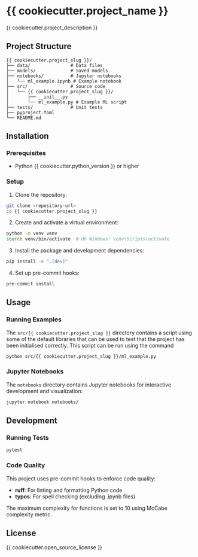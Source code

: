 # {{ cookiecutter.project_name }}

{{ cookiecutter.project_description }}

## Project Structure

```
{{ cookiecutter.project_slug }}/
├── data/               # Data files
├── models/             # Saved models
├── notebooks/          # Jupyter notebooks
│   └── ml_example.ipynb # Example notebook
├── src/                # Source code
│   └── {{ cookiecutter.project_slug }}/
│       ├── __init__.py
│       └── ml_example.py # Example ML script
├── tests/              # Unit tests
├── pyproject.toml
└── README.md
```

## Installation

### Prerequisites

- Python {{ cookiecutter.python_version }} or higher

### Setup

1. Clone the repository:

```bash
git clone <repository-url>
cd {{ cookiecutter.project_slug }}
```

2. Create and activate a virtual environment:

```bash
python -m venv venv
source venv/bin/activate  # On Windows: venv\Scripts\activate
```

3. Install the package and development dependencies:

```bash
pip install -e ".[dev]"
```

4. Set up pre-commit hooks:

```bash
pre-commit install
```

## Usage

### Running Examples

The `src/{{ cookiecutter.project_slug }}` directory contains a script using some 
of the default libraries that can be used to test that the project has been 
initialised correctly. This script can be run using the command

```bash
python src/{{ cookiecutter.project_slug }}/ml_example.py
```

### Jupyter Notebooks

The `notebooks` directory contains Jupyter notebooks for interactive development and visualization:

```bash
jupyter notebook notebooks/
```

## Development

### Running Tests

```bash
pytest
```

### Code Quality

This project uses pre-commit hooks to enforce code quality:

- **ruff**: For linting and formatting Python code
- **typos**: For spell checking (excluding .ipynb files)

The maximum complexity for functions is set to 10 using McCabe complexity metric.

## License

{{ cookiecutter.open_source_license }}
